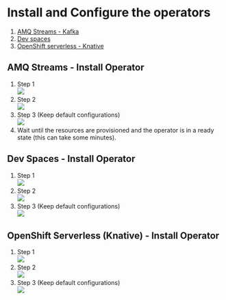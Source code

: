 # Install and Configure the operators

1. [AMQ Streams - Kafka](#amq-streams---install-operator)
2. [Dev spaces](#dev-spaces---install-operator)
3. [OpenShift serverless - Knative](#openshift-serverless--knative----install-operator)

## AMQ Streams - Install Operator
1. Step 1  
    ![](img/1_install_amq_streams_operator.png "")
2. Step 2  
   ![](img/1_operator_amq_streams_install.png "")
3. Step 3 (Keep default configurations)  
   ![](img/1_operator_amq_streams_configure.png "")
4. Wait until the resources are provisioned and the operator is in a ready state (this can take some minutes).

## Dev Spaces - Install Operator
1. Step 1  
   ![](img/1_operator_dev_spaces.png "")
2. Step 2  
   ![](img/1_operator_dev_spaces_install.png "")
3. Step 3 (Keep default configurations)    
   ![](img/1_operator_dev_spaces_config.png "")

## OpenShift Serverless (Knative) - Install Operator
1. Step 1  
   ![](img/1_operator_serverless.png "")
2. Step 2  
   ![](img/1_operator_serverless_install.png "")
3. Step 3 (Keep default configurations)  
   ![](img/1_operator_serverless_config.png "")
